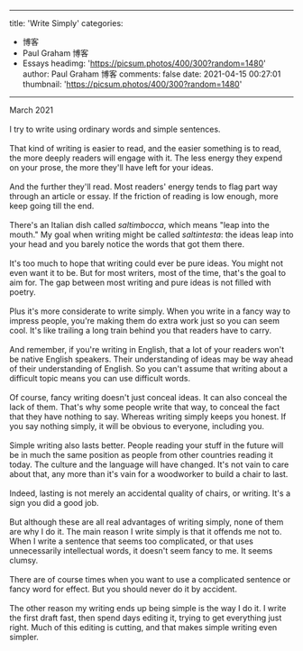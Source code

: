 
---
title: 'Write Simply'
categories: 
 - 博客
 - Paul Graham 博客
 - Essays
headimg: 'https://picsum.photos/400/300?random=1480'
author: Paul Graham 博客
comments: false
date: 2021-04-15 00:27:01
thumbnail: 'https://picsum.photos/400/300?random=1480'
---

<div>   
March 2021<br><br>I try to write using ordinary words and simple sentences.<br><br>That kind of writing is easier to read, and the easier something
is to read, the more deeply readers will engage with it. The less
energy they expend on your prose, the more they'll have left for
your ideas.<br><br>And the further they'll read. Most readers' energy tends to flag
part way through an article or essay. If the friction of reading
is low enough, more keep going till the end.<br><br>There's an Italian dish called <i>saltimbocca</i>, which means "leap
into the mouth." My goal when writing might be called <i>saltintesta</i>:
the ideas leap into your head and you barely notice the words that
got them there.<br><br>It's too much to hope that writing could ever be pure ideas. You
might not even want it to be. But for most writers, most of the
time, that's the goal to aim for. The gap between most writing and
pure ideas is not filled with poetry.<br><br>Plus it's more considerate to write simply. When you write in a
fancy way to impress people, you're making them do extra work just
so you can seem cool. It's like trailing a long train behind you
that readers have to carry.<br><br>And remember, if you're writing in English, that a lot of your
readers won't be native English speakers. Their understanding of
ideas may be way ahead of their understanding of English. So you
can't assume that writing about a difficult topic means you can
use difficult words.<br><br>Of course, fancy writing doesn't just conceal ideas. It can also
conceal the lack of them. That's why some people write that way,
to conceal the fact that they have 
<a href="https://scholar.google.com/scholar?hl=en&as_sdt=0%2C5&q=hermeneutic+dialectics+hegemonic+modalities"><u></u></a> nothing to say. Whereas writing
simply keeps you honest. If you say nothing simply, it will be
obvious to everyone, including you.<br><br>Simple writing also lasts better. People reading your stuff in the
future will be in much the same position as people from other
countries reading it today. The culture and the language will have
changed. It's not vain to care about that, any more than it's vain
for a woodworker to build a chair to last.<br><br>Indeed, lasting is not merely an accidental quality of chairs, or
writing. It's a sign you did a good job.<br><br>But although these are all real advantages of writing simply, none
of them are why I do it. The main reason I write simply is that it
offends me not to. When I write a sentence that seems too complicated,
or that uses unnecessarily intellectual words, it doesn't seem fancy
to me. It seems clumsy.<br><br>There are of course times when you want to use a complicated sentence
or fancy word for effect. But you should never do it by accident.<br><br>The other reason my writing ends up being simple is the way I do
it. I write the first draft fast, then spend days editing it, trying
to get everything just right. Much of this editing is cutting, and
that makes simple writing even simpler.<br><br>  
</div>
            